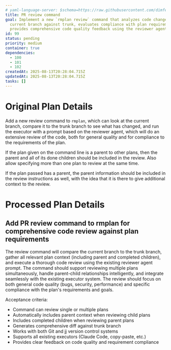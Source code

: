 ```yaml
---
# yaml-language-server: $schema=https://raw.githubusercontent.com/dimfeld/llmutils/main/schema/rmplan-plan-schema.json
title: PR review command
goal: Implement a new `rmplan review` command that analyzes code changes on the
  current branch against trunk, evaluates compliance with plan requirements, and
  provides comprehensive code quality feedback using the reviewer agent.
id: 99
status: pending
priority: medium
container: true
dependencies:
  - 100
  - 101
  - 102
createdAt: 2025-08-13T20:28:04.715Z
updatedAt: 2025-08-13T20:28:04.715Z
tasks: []
---
```


# Original Plan Details

Add a new review command to `rmplan`, which can look at the current branch, compare it to the trunk branch to see what has changed, and run the executor with a prompt based on the reviewer agent, which will do an extensive review of the code, both for general quality and for compliance to the requirements of the plan.

If the plan given on the command line is a parent to other plans, then the parent and all of its done children should be included in the review. Also allow specifying more than one plan to review at the same time.

If the plan passed has a parent, the parent information should be included in the review instructions as well, with the
idea that it is there to give additional context to the review.

# Processed Plan Details

## Add PR review command to rmplan for comprehensive code review against plan requirements

The review command will compare the current branch to the trunk branch, gather all relevant plan context (including parent and completed children), and execute a thorough code review using the existing reviewer agent prompt. The command should support reviewing multiple plans simultaneously, handle parent-child relationships intelligently, and integrate seamlessly with the existing executor system. The review should focus on both general code quality (bugs, security, performance) and specific compliance with the plan's requirements and goals.

Acceptance criteria:
- Command can review single or multiple plans
- Automatically includes parent context when reviewing child plans
- Includes completed children when reviewing parent plans
- Generates comprehensive diff against trunk branch
- Works with both Git and jj version control systems
- Supports all existing executors (Claude Code, copy-paste, etc.)
- Provides clear feedback on code quality and requirement compliance
